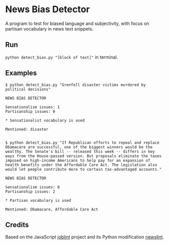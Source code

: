 # News Bias Detector

A program to test for biased language and subjectivity, with focus on partisan vocabulary in news text snippets.

## Run

`python detect_bias.py "[block of text]"` in terminal.

## Examples

```
$ python detect_bias.py "Grenfell disaster victims murdered by political decisions"

NEWS BIAS DETECTOR

Sensationalism issues: 1
Partisanship issues: 0

* Sensationalist vocabulary is used

Mentioned: disaster


$ python detect_bias.py "If Republican efforts to repeal and replace Obamacare are successful, one of the biggest winners would be the wealthy. The Senate's bill -- released this week -- differs in key ways from the House-passed version. But proposals eliminate the taxes imposed on high-income Americans to help pay for an expansion of health benefits under the Affordable Care Act. The legislation also would let people contribute more to certain tax-advantaged accounts."

NEWS BIAS DETECTOR

Sensationalism issues: 0
Partisanship issues: 2

* Partisan vocabulary is used

Mentioned: Obamacare, Affordable Care Act
```


## Credits

Based on the JavaScript [joblint](https://github.com/rowanmanning/joblint) project and its Python modification [newslint](https://github.com/Xeus/newslint).

